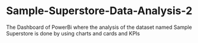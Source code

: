 # Sample-Superstore-Data-Analysis-2
The Dashboard of PowerBi where the analysis of the dataset named Sample Superstore is done by using charts and cards and KPIs

